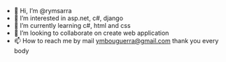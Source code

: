- 👋 Hi, I’m @rymsarra
- 👀 I’m interested in asp.net, c#, django
- 🌱 I’m currently learning c#, html and css
- 💞️ I’m looking to collaborate on create web application 
- 📫 How to reach me by mail ymbouguerra@gmail.com thank you every body

<!---
rymsarra/rymsarra is a ✨ special ✨ repository because its `README.md` (this file) appears on your GitHub profile.
You can click the Preview link to take a look at your changes.
--->
